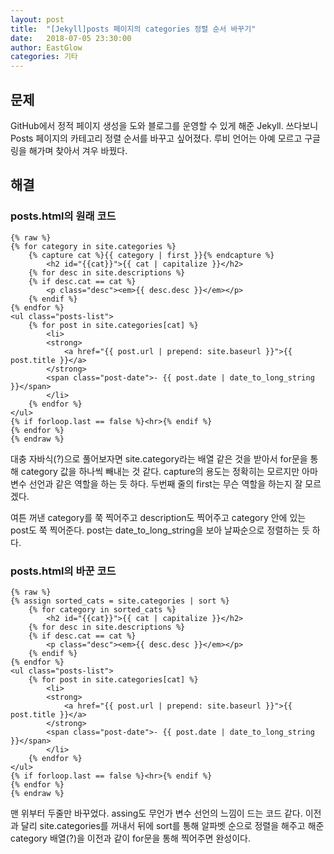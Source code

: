 ```yaml
---
layout: post
title:  "[Jekyll]posts 페이지의 categories 정렬 순서 바꾸기"
date:   2018-07-05 23:30:00
author: EastGlow
categories: 기타
---
```

## 문제

GitHub에서 정적 페이지 생성을 도와 블로그를 운영할 수 있게 해준 Jekyll. 쓰다보니 Posts 페이지의 카테고리 정렬 순서를 바꾸고 싶어졌다. 루비 언어는 아예 모르고 구글링을 해가며 찾아서 겨우 바꿨다.

## 해결

### posts.html의 원래 코드
~~~
{% raw %}
{% for category in site.categories %}
    {% capture cat %}{{ category | first }}{% endcapture %}
    	<h2 id="{{cat}}">{{ cat | capitalize }}</h2>
    {% for desc in site.descriptions %}
    {% if desc.cat == cat %}
    	<p class="desc"><em>{{ desc.desc }}</em></p>
    {% endif %}
{% endfor %}
<ul class="posts-list">
    {% for post in site.categories[cat] %}
        <li>
        <strong>
            <a href="{{ post.url | prepend: site.baseurl }}">{{ post.title }}</a>
        </strong>
        <span class="post-date">- {{ post.date | date_to_long_string }}</span>
        </li>
    {% endfor %}
</ul>
{% if forloop.last == false %}<hr>{% endif %}
{% endfor %}
{% endraw %}
~~~

대충 자바식(?)으로 풀어보자면 site.category라는 배열 같은 것을 받아서 for문을 통해 category 값을 하나씩 빼내는 것 같다. capture의 용도는 정확히는 모르지만 아마 변수 선언과 같은 역할을 하는 듯 하다. 두번째 줄의 first는 무슨 역할을 하는지 잘 모르겠다.

여튼 꺼낸 category를 쭉 찍어주고 description도 찍어주고 category 안에 있는 post도 쭉 찍어준다. post는 date_to_long_string을 보아 날짜순으로 정렬하는 듯 하다.

### posts.html의 바꾼 코드
~~~
{% raw %}
{% assign sorted_cats = site.categories | sort %}
	{% for category in sorted_cats %}
    	<h2 id="{{cat}}">{{ cat | capitalize }}</h2>
    {% for desc in site.descriptions %}
    {% if desc.cat == cat %}
    	<p class="desc"><em>{{ desc.desc }}</em></p>
    {% endif %}
{% endfor %}
<ul class="posts-list">
    {% for post in site.categories[cat] %}
        <li>
        <strong>
            <a href="{{ post.url | prepend: site.baseurl }}">{{ post.title }}</a>
        </strong>
        <span class="post-date">- {{ post.date | date_to_long_string }}</span>
        </li>
    {% endfor %}
</ul>
{% if forloop.last == false %}<hr>{% endif %}
{% endfor %}
{% endraw %}
~~~
맨 위부터 두줄만 바꾸었다. assing도 무언가 변수 선언의 느낌이 드는 코드 같다. 이전과 달리 site.categories를 꺼내서 뒤에 sort를 통해 알파벳 순으로 정렬을 해주고 해준 category 배열(?)을 이전과 같이 for문을 통해 찍어주면 완성이다.
